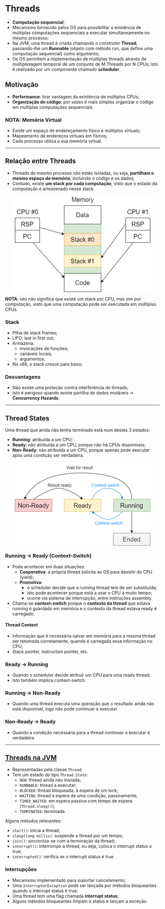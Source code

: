 # Threads

* **Computação sequencial**;
* Mecanismo fornecido pelos OS para possibilitar a existência de múltiplas computações sequenciais a executar simultaneamente no mesmo processo;
* Na JVM, uma thread é criada chamando o construtor **Thread**, passando-lhe um **Runnable** (objeto com método run, que define uma computação sequencial) como argumento;
* Os OS permitem a implementação de múltiplas threads através de multiplexagem temporal de um conjunto de M Threads por N CPUs; isto é realizado por um componente chamado **scheduler**.

## Motivação

* **Performance**: tirar vantagem da existência de múltiplos CPUs;
* **Organização do código**: por vezes é mais simples organizar o código em múltiplas computações sequenciais.

### NOTA: Memória Virtual

* Existe um espaço de endereçamento físico e múltiplos virtuais;
* Mapeamento de endereços virtuais em físicos;
* Cada processo utiliza a sua memória virtual.

---

## Relação entre Threads

* Threads do mesmo processo não estão isoladas, ou seja, **partilham o mesmo espaço de memória**, incluindo o código e os dados;
* Contudo, existe **um stack por cada computação**, visto que o estado da computação é armazenado nesse stack.

<p align="center">
    <img src="./docs/memory.png" alt="Memory" align="center"/>
</p>

**NOTA**: isto não significa que existe um stack por CPU, mas sim por computação, visto que uma computação pode ser executada em múltiplas CPUs.

### Stack

* Pilha de stack frames;
* LIFO: last in first out;
* Armazena:
  * invocações de funções;
  * variáveis locais;
  * argumentos;
* No x86, o stack cresce para baixo.

### Desvantagens

* Não existe uma proteção contra interferência de threads;
* Isto é perigoso quando existe partilha de dados mutáveis -> **Concurrency Hazards**.

---

## Thread States

Uma thread que ainda não tenha terminado está num destes 3 estados:

* **Running**: atribuída a um CPU;
* **Ready**: não atribuída a um CPU, porque não há CPUs disponíveis;
* **Non-Ready**: não atribuída a um CPU, porque apenas pode executar após uma condição ser verdadeira.

<p align="center">
    <img src="./docs/thread-states.png" alt="Thread States" align="center"/>
</p>

### Running -> Ready (Context-Switch)

* Pode acontecer em duas situações:
  * **Cooperativa**: a própria thread solicita ao OS para desistir do CPU (yield);
  * **Promotiva**: 
    * o scheduler decide que a running thread tem de ser substituída; 
    * isto pode acontecer porque está a usar o CPU à muito tempo;
    * ocorre via sistema de interrupção, entre instruções assembly.
* Chama-se **context-switch** porque o **contexto da thread** que estava running é guardado em memória e o contexto da thread estava ready é carregado.

#### Thread Context

* Informação que é necessária salvar em memória para a mesma thread ser retomada corretamente, quando é carregada essa informação no CPU;
* Stack pointer, instruction pointer, etc.

### Ready -> Running

* Quando o scheduler decide atribuir um CPU para uma ready thread;
* Isto também implica context-switch.

### Running -> Non-Ready

* Quando uma thread executa uma operação que o resultado ainda não está disponível, logo não pode continuar a executar.

### Non-Ready -> Ready

* Quando a condição necessária para a thread continuar a executar é verdadeira.

---

## [Threads na JVM](https://docs.oracle.com/javase/8/docs/api/java/lang/Thread.html)

* Representadas pela classe `Thread`;
* Tem um estado do tipo `Thread.State`:
  * `NEW`: thread ainda não iniciada;
  * `RUNNABLE`: thread a executar;
  * `BLOCKED`: thread bloqueada, à espera de um lock;
  * `WAITING`: thread à espera de uma condição, passivamente;
  * `TIMED_WAITED`: em espera passiva com tempo de espera (`Thread.sleep()`);
  * `TERMINATED`: terminada.

Alguns métodos relevantes:

* `start()`: inicia a thread;
* `sleep(long millis)`: suspende a thread por um tempo;
* `join()`: sincroniza-se com a terminação da thread;
* `interrupt()`: interrompe a thread, ou seja, coloca o interrupt status a true;
* `interrupted()`: verifica se o interrupt status é true.

### Interrupções

* Mecanismo implementado para suportar cancelamento;
* Uma `InterrupterException` pode ser lançada por métodos bloqueantes quando o interrupt status é true;
* Uma thread tem uma flag chamada **interrupt status**;
* Alguns métodos bloqueantes limpam o status e lançam a exceção.